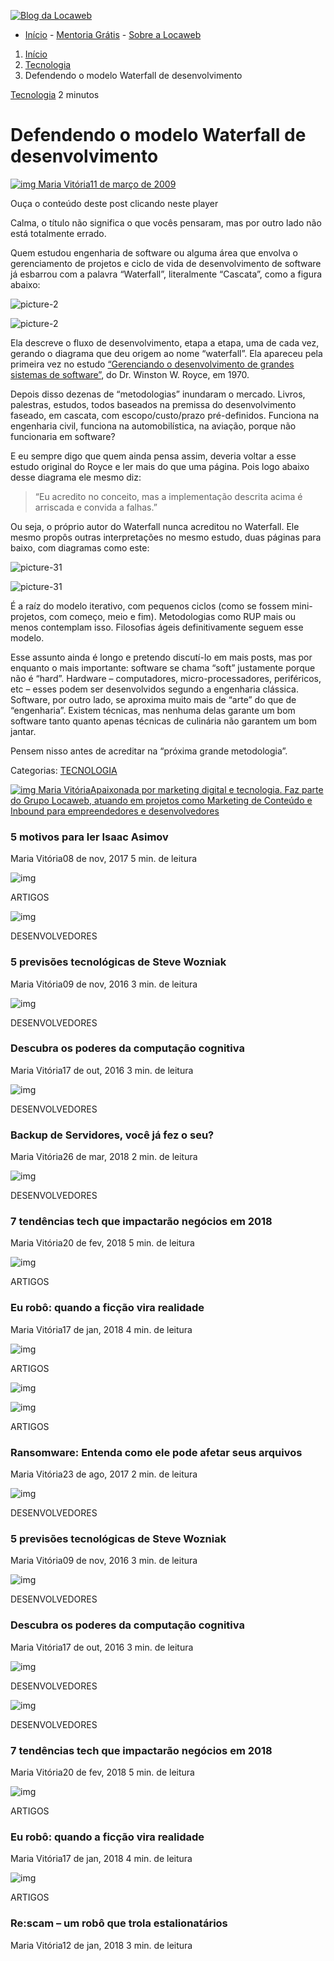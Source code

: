 [![Blog da Locaweb](https://blog.locaweb.com.br/wp-content/themes/locaweb-blog-2021/img/brands/locaweb.svg)](https://blog.locaweb.com.br/)

- [Início](https://blog.locaweb.com.br/) -  [Mentoria Grátis](https://mentoria.locaweb.com.br/) - [Sobre a Locaweb](https://www.locaweb.com.br/sobre-locaweb/)


1. [Início](https://blog.locaweb.com.br/) 
2. [Tecnologia](https://blog.locaweb.com.br/categoria/tecnologia/)  
3. Defendendo o modelo Waterfall de desenvolvimento

[Tecnologia](https://blog.locaweb.com.br/categoria/tecnologia/) 2 minutos

# Defendendo o modelo Waterfall de desenvolvimento

[![img](https://blog.locaweb.com.br/wp-content/plugins/a3-lazy-load/assets/images/lazy_placeholder.gif) Maria Vitória11 de março de 2009](https://blog.locaweb.com.br/author/mariavitoria/)

 Ouça o conteúdo deste post clicando neste player

Calma, o título não significa o que vocês pensaram, mas por outro lado não está totalmente errado.

Quem estudou engenharia de software ou alguma área que envolva o gerenciamento de projetos e ciclo de vida de desenvolvimento de software já esbarrou com a palavra “Waterfall”, literalmente “Cascata”, como a figura abaixo:

![picture-2](http://blog.locaweb.com.br/wp-content/uploads/2009/03/picture-2-300x185.png)



![picture-2](https://blog.locaweb.com.br/wp-content/plugins/a3-lazy-load/assets/images/lazy_placeholder.gif)

Ela descreve o fluxo de desenvolvimento, etapa a etapa, uma de cada vez, gerando o diagrama que deu origem ao nome “waterfall”. Ela apareceu pela primeira vez no estudo [“Gerenciando o desenvolvimento de grandes sistemas de software”](http://www.cs.umd.edu/class/spring2003/cmsc838p/Process/waterfall.pdf), do Dr. Winston W. Royce, em 1970.

Depois disso dezenas de “metodologias” inundaram o mercado. Livros, palestras, estudos, todos baseados na premissa do desenvolvimento faseado, em cascata, com escopo/custo/prazo pré-definidos. Funciona na engenharia civil, funciona na automobilística, na aviação, porque não funcionaria em software?

E eu sempre digo que quem ainda pensa assim, deveria voltar a esse estudo original do Royce e ler mais do que uma página. Pois logo abaixo desse diagrama ele mesmo diz:

> “Eu acredito no conceito, mas a implementação descrita acima é arriscada e convida a falhas.”

Ou seja, o próprio autor do Waterfall nunca acreditou no Waterfall. Ele mesmo propôs outras interpretações no mesmo estudo, duas páginas para baixo, com diagramas como este:

![picture-31](https://blog.locaweb.com.br/wp-content/plugins/a3-lazy-load/assets/images/lazy_placeholder.gif)

![picture-31](http://blog.locaweb.com.br/wp-content/uploads/2009/03/picture-31-300x180.png)

É a raíz do modelo iterativo, com pequenos ciclos (como se fossem mini-projetos, com começo, meio e fim). Metodologias como RUP mais ou menos contemplam isso. Filosofias ágeis definitivamente seguem esse modelo.

Esse assunto ainda é longo e pretendo discutí-lo em mais posts, mas por enquanto o mais importante: software se chama “soft” justamente porque não é “hard”. Hardware – computadores, micro-processadores, periféricos, etc – esses podem ser desenvolvidos segundo a engenharia clássica. Software, por outro lado, se aproxima muito mais de “arte” do que de “engenharia”. Existem técnicas, mas nenhuma delas garante um bom software tanto quanto apenas técnicas de culinária não garantem um bom jantar.

Pensem nisso antes de acreditar na “próxima grande metodologia”.

Categorias: [TECNOLOGIA](https://blog.locaweb.com.br/categoria/tecnologia/)

[![img](https://secure.gravatar.com/avatar/97880a919da6efea4fc95ded21f6d07e?s=100&d=mm&r=g) Maria VitóriaApaixonada por marketing digital e tecnologia. Faz parte do Grupo Locaweb, atuando em projetos como Marketing de Conteúdo e Inbound para empreendedores e desenvolvedores](https://blog.locaweb.com.br/author/mariavitoria/)

### 5 motivos para ler Isaac Asimov

Maria Vitória08 de nov, 2017 5 min. de leitura

![img](https://blog.locaweb.com.br/wp-content/plugins/a3-lazy-load/assets/images/lazy_placeholder.gif)

ARTIGOS

![img](https://blog.locaweb.com.br/wp-content/plugins/a3-lazy-load/assets/images/lazy_placeholder.gif)

DESENVOLVEDORES

### 5 previsões tecnológicas de Steve Wozniak

Maria Vitória09 de nov, 2016 3 min. de leitura

![img](https://blog.locaweb.com.br/wp-content/plugins/a3-lazy-load/assets/images/lazy_placeholder.gif)

DESENVOLVEDORES

### Descubra os poderes da computação cognitiva

Maria Vitória17 de out, 2016 3 min. de leitura

![img](https://blog.locaweb.com.br/wp-content/plugins/a3-lazy-load/assets/images/lazy_placeholder.gif)

DESENVOLVEDORES

### Backup de Servidores, você já fez o seu?

Maria Vitória26 de mar, 2018 2 min. de leitura

![img](https://blog.locaweb.com.br/wp-content/plugins/a3-lazy-load/assets/images/lazy_placeholder.gif)

DESENVOLVEDORES

### 7 tendências tech que impactarão negócios em 2018

Maria Vitória20 de fev, 2018 5 min. de leitura

![img](https://blog.locaweb.com.br/wp-content/plugins/a3-lazy-load/assets/images/lazy_placeholder.gif)

ARTIGOS

### Eu robô: quando a ficção vira realidade

Maria Vitória17 de jan, 2018 4 min. de leitura

![img](https://blog.locaweb.com.br/wp-content/plugins/a3-lazy-load/assets/images/lazy_placeholder.gif)

ARTIGOS


![img](https://blog.locaweb.com.br/wp-content/plugins/a3-lazy-load/assets/images/lazy_placeholder.gif)

![img](https://blog.locaweb.com.br/wp-content/plugins/a3-lazy-load/assets/images/lazy_placeholder.gif)

ARTIGOS

### Ransomware: Entenda como ele pode afetar seus arquivos

Maria Vitória23 de ago, 2017 2 min. de leitura

![img](https://blog.locaweb.com.br/wp-content/plugins/a3-lazy-load/assets/images/lazy_placeholder.gif)

DESENVOLVEDORES

### 5 previsões tecnológicas de Steve Wozniak

Maria Vitória09 de nov, 2016 3 min. de leitura

![img](https://blog.locaweb.com.br/wp-content/plugins/a3-lazy-load/assets/images/lazy_placeholder.gif)

DESENVOLVEDORES

### Descubra os poderes da computação cognitiva

Maria Vitória17 de out, 2016 3 min. de leitura

![img](https://blog.locaweb.com.br/wp-content/plugins/a3-lazy-load/assets/images/lazy_placeholder.gif)

DESENVOLVEDORES

![img](https://blog.locaweb.com.br/wp-content/plugins/a3-lazy-load/assets/images/lazy_placeholder.gif)

DESENVOLVEDORES

### 7 tendências tech que impactarão negócios em 2018

Maria Vitória20 de fev, 2018 5 min. de leitura


![img](https://blog.locaweb.com.br/wp-content/plugins/a3-lazy-load/assets/images/lazy_placeholder.gif)

ARTIGOS

### Eu robô: quando a ficção vira realidade

Maria Vitória17 de jan, 2018 4 min. de leitura

![img](https://blog.locaweb.com.br/wp-content/plugins/a3-lazy-load/assets/images/lazy_placeholder.gif)

ARTIGOS

### Re:scam – um robô que trola estalionatários

Maria Vitória12 de jan, 2018 3 min. de leitura
